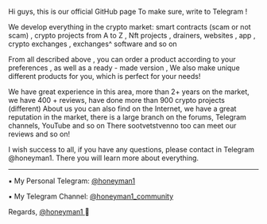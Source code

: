 Hi guys, this is our official GitHub page To make sure, write to Telegram !

We develop everything in the crypto market: smart contracts (scam or not scam) , crypto projects from A to Z , Nft projects , drainers, websites , app , crypto exchanges , exchanges^ software  and so on 

From all described above , you can order a product according to your preferences , as well as a ready - made version , We also make unique different products for you, which is perfect for your needs!

We have great experience in this area, more than 2+ years on the market, we have 400 + reviews, have done more than 900 crypto projects (different) 
About us you can also find on the Internet, we have a great reputation in the market, there is a large branch on the forums, Telegram channels, YouTube and so on 
There sootvetstvenno too can meet our reviews and so on!

I wish success to all, if you have any questions, please contact in Telegram @honeyman1.
There you will learn more about everything.

------------------------------------------------------------------------------------------

▪️ My Personal Telegram: [@honeyman1](https://t.me/honeyman1)

▪️ My Telegram Channel: [@honeyman1_community](https://t.me/honeyman1_community)

Regards, [@honeyman1 ](https://t.me/honeyman1)🖤
